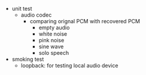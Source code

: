 - unit test
    - audio codec
        - comparing orignal PCM with recovered PCM 
            - empty audio
            - white noise
            - pink noise
            - sine wave
            - solo speech
- smoking test
   - loopback: for testing local audio device 